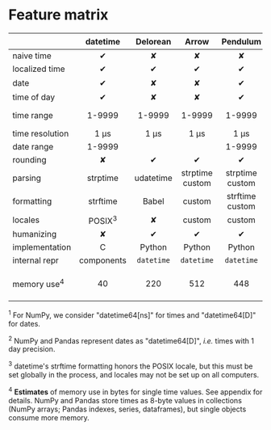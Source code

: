 # Feature matrix

|                   |datetime|Delorean|Arrow   |Pendulum|NumPy<sup>1</sup>|Pandas  |
|-------------------|:------:|:------:|:------:|:------:|:------:|:------:|
|naive time         |✔       |✘       |✘       |✘       |✔       |✔       |
|localized time     |✔       |✔       |✔       |✔       |✘       |✔       |
|date               |✔       |✘       |✘       |✔       |✔<sup>2</sup>|✔<sup>2</sup>|
|time of day        |✔       |✘       |✘       |✔       |✘       |✘       |
|time range         |1-9999  |1-9999  |1-9999  |1-9999  |1678-2262|1678-2262|
|time resolution    |1 µs    |1 µs    |1 µs    |1 µs    |1 ns    |1 ns    |
|date range         |1-9999  |        |        |1-9999  |huge    |huge    |
|rounding           |✘       |✔       |✔       |✔       |✘       |✔       |
|parsing            |strptime|udatetime|strptime<br>custom|strptime<br>custom|limited|strptime<br>custom|
|formatting         |strftime|Babel   |custom  |strftime<br>custom|✘|strftime|
|locales            |POSIX<sup>3</sup>|✘|custom|custom  |✘       |✘       |
|humanizing         |✘       |✔       |✔       |✔       |✘       |✘       |
|implementation     |C       |Python  |Python  |Python  |C       |Cython  |
|internal repr      |components|`datetime`|`datetime`|`datetime`|ticks|`datetime`+ns|
|memory use<sup>4</sup>|40   |220     |512     |448     |40 (single)<br>8 (bulk)|120 (single)<br>8 (bulk)|

<sup>1</sup> For NumPy, we consider "datetime64[ns]" for times and "datetime64[D]" for dates.

<sup>2</sup> NumPy and Pandas represent dates as "datetime64[D]", _i.e._ times
with 1 day precision.

<sup>3</sup> datetime's strftime formatting honors the POSIX locale, but this
must be set globally in the process, and locales may not be set up on all
computers.

<sup>4</sup> **Estimates** of memory use in bytes for single time values.  See
appendix for details.  NumPy and Pandas store times as 8-byte values in
collections (NumPy arrays; Pandas indexes, series, dataframes), but single
objects consume more memory.


